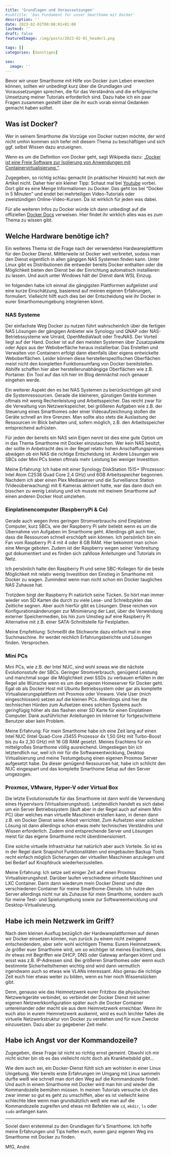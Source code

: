 ```yaml
---
title: 'Grundlagen und Voraussetzungen'
#subtitle: 'Das Fundament für unser Smarthome mit Docker'
description: ''
date: 2023-02-01T00:00:01+01:00
lastmod: ''
draft: false
featuredImage: /img/posts/2023-02-01_header1.png

tags: []
categories: [Sonstiges]

seo:
  image: ''
---
```


Bevor wir unser Smarthome mit Hilfe von Docker zum Leben erwecken können, sollten wir unbedingt kurz über die Grundlagen und Voraussetzungen sprechen, die für das Verständnis und die erfolgreiche Umsetzung meiner Tutorials erforderlich sind. Dazu habe ich ein paar Fragen zusammen gestellt über die ihr euch vorab einmal Gedanken gemacht haben solltet. 

## Was ist Docker?

Wer in seinem Smarthome die Vorzüge von Docker nutzen möchte, der wird nicht umhin kommen sich tiefer mit diesem Thema zu beschäftigen und sich ggf. selbst Wissen dazu anzueignen. 

Wenn es um die Definition von Docker geht, sagt Wikipedia dazu: [„Docker ist eine Freie Software zur Isolierung von Anwendungen mit Containervirtualisierung.“](https://de.wikipedia.org/wiki/Docker_(Software)).

Zugegeben, so richtig schlau gemacht (in praktischer Hinsicht) hat mich der Artikel nicht. Daher hier ein kleiner Tipp: Schaut mal bei [Youtube](https://www.youtube.com/results?search_query=docker) vorbei. Dort gibt es eine Menge Informationen zu Docker. Das geht los bei "Docker in 5 Minuten" und endet bei mehrteiligen Video-Tutorials oder zweistündigen Online-Video-Kursen. Da ist wirklich für jeden was dabei.

Für alle weiteren Infos zu Docker würde ich dann unbedingt auf die offiziellen [Docker Docs](https://docs.docker.com/) verweisen. Hier findet ihr wirklich alles was es zum Thema zu wissen gibt.

## Welche Hardware benötige ich? 

Ein weiteres Thema ist die Frage nach der verwendeten Hardwareplattform für den Docker Dienst. Mittlerweile ist Docker weit verbreitet, sodass man den Dienst eigentlich in allen gängigen NAS Systemen finden kann. Unter Linux gibt es Distributionen die entweder bereits Docker enthalten oder die Möglichkeit bieten den Dienst bei der Einrichtung automatisch installieren zu lassen. Und auch unter Windows hält der Dienst dank WSL Einzug.

Im folgenden habe ich einmal die gängigsten Plattformen aufgelistet und eine kurze Einschätzung, basierend auf meinen eigenen Erfahrungen, formuliert. Vielleicht hilft euch dies bei der Entscheidung wie ihr Docker in eurer Smarthomeumgebung integrienen könnt. 

### NAS Systeme

Der einfachste Weg Docker zu nutzen führt wahrscheinlich über die fertigen NAS Lösungen der gängigen Anbieter wie Synology und QNAP oder NAS-Betriebssysteme wie Unraid, OpenMediaVault oder TreuNAS. Der Vorteil liegt auf der Hand. Docker ist auf den meisten Systemen über Zusatzpakete oder Apps aus der Weboberfläche heraus installierbar. Das Erstellen und Verwalten von Containern erfolgt dann ebenfalls über eigens entwickelte Weboberflächen. Leider können diese herstellerspezifischen Oberflächen meist nicht den kompletten Funktionsumfang von Docker bereitstellen. Abhilfe schaffen hier aber herstellerunabhängige Oberflächen wie z.B. Portainer. Ein Tool auf das ich hier im Blog demnächst noch genauer eingehen werde. 

Ein weiterer Aspekt den es bei NAS Systemen zu berücksichtigen gilt sind die Systemressourcen. Gerade die kleineren, günstigen Geräte kommen oftmals mit wenig Rechenleistung und Arbeitsspeicher. Das reicht zwar für die Verwaltung von Netzwerkspeicher, bei größeren Aufgaben wie z.B. der Steuerung eines Smarthomes oder einer Videoaufzeichnung stoßen die Geräte schnell an ihre Grenzen. Man sollte also stets die Auslastung der Ressourcen im Blick behalten und, sofern möglich, z.B. den Arbeitsspeicher entsprechend aufrüsten.

Für jeden der bereits ein NAS sein Eigen nennt ist dies eine gute Option um in das Thema Smarthome mit Docker einzutauchen. Wer kein NAS besitzt, der sollte in Anbetracht des in der Regel relativ hohen Anschaffungspreises abwägen ob ein NAS die richtige Entscheidung ist. Andere Lösungen wie SBCs oder Mini PCs bieten oftmals mehr Leistung bei weniger Investition.  

Meine Erfahrung: Ich habe mit einer Synology DiskStation 1515+ (Prozessor: Intel Atom C2538 Quad Core 2,4 GHz) und 6GB Arbeitsspeicher begonnen. Nachdem ich aber einen Plex Mediaserver und die Survelliance Station (Videoüberwachung) mit 6 Kameras aktiviert hatte, war das dann doch ein bisschen zu wenig Leistung und ich musste mit meinem Smarthome auf einen anderen Docker Host umziehen.  

### Einplatinencomputer (RaspberryPi & Co)

Gerade auch wegen ihres geringen Stromverbrauchs sind Einplatinen Computer, kurz SBCs, wie der Raspberry Pi sehr beliebt wenn es um die Übernahme von Aufgaben im Smarthome geht. Allerdings gilt auch hier, dass die Ressourcen schnell erschöpft sein können. Ich persönlich bin ein Fan vom Raspberry Pi 4 mit 4 oder 8 GB RAM. Hier bekommt man schon eine Menge geboten. Zudem ist der Raspberry wegen seiner Verbreitung gut dokumentiert und es finden sich zahllose Anleitungen und Tutorials im Netz.

Ich persönlich halte den Raspberry Pi und seine SBC-Kollegen für die beste Möglichkeit mit relativ wenig Investition den Einstieg in Smarthome mit Docker zu wagen. Zumindest wenn man nicht schon ein Docker taugliches NAS Zuhause hat.

Trotzdem birgt der Raspberry Pi natürlich seine Tücken. So hört man immer wieder von SD Karten die durch zu viele Lese- und Schreibzyklen das Zeitliche segnen. Aber auch hierfür gibt es Lösungen. Diese reichen von Konfigurationsänderungen zur Minimierung der Last, über die Verwendung externer Speichermedien, bis hin zum Umstieg auf eine Raspberry Pi Alternative mit z.B. einer SATA-Schnittstelle für Festplatten.

Meine Empfehlung: Schmeißt die Stichworte dazu einfach mal in eine Suchmaschine. Ihr werdet reichlich Erfahrungsberichte und Lösungen finden. Versprochen.

### Mini PCs

Mini PCs, wie z.B. der Intel NUC, sind wohl sowas wie die nächste Evolutionsstufe der SBCs. Geringer Stromverbrauch, genügend Leistung und manchmal sogar die Möglichkeit zwei SSDs zu verbauen erfüllen in der Regel alle Wünsche wenn es um den eigenen Homeserver für Docker geht. Egal ob als Docker Host mit Ubuntu Betriebssystem oder gar als komplette Virtualisierungsplattform mit Proxmox oder Vmware. Viele User (mich eingeschlossen) setzen auf die kleinen PCs. Allerdings sind hier die technischen Hürden zum Aufsetzen eines solchen Systems auch geringfügig höher als das flashen einer SD Karte für einen Einplatinen Computer. Dank ausführlicher Anleitungen im Internet für fortgeschrittene Benutzer aber kein Problem.

Meine Erfahrung: Für mein Smarthome habe ich eine Zeit lang auf einen Intel NUC (Intel Quad-Core J3455 Prozessor 4x 1,50 GHz mit Turbo-Boost bis zu 4x 2,30 GHz) mit 16 GB RAM gesetzt. Meines Erachtens für ein mittelgroßes Smarthome völlig ausreichend. Umgestiegen bin ich letztendlich nur, weil ich mir für die Softwareentwicklung, Desktop Virtualisierung und meine Testumgebung einen eigenen Proxmox Server aufgesetzt habe. Da dieser genügend Ressourcen hat, habe ich schlicht den NUC eingespart und das komplette Smarthome Setup auf den Server umgezogen. 

### Proxmox, VMware, Hyper-V oder Virtual Box

Die letzte Evolutionsstufe für das Smarthome ist dann wohl die Verwendung eines Hypervisors (Virtualisierungshost). Letztendlich handelt es sich dabei um ein Server Betriebssystem (läuft aber in der Regel auch auf einem Mini PC) über welches man virtuelle Maschinen erstellen kann, in denen dann z.B. ein Docker Dienst seine Arbeit verrichtet. Zum Aufsetzen einer solchen Lösung ist dann allerdings schon etwas mehr technisches Verständnis und Wissen erforderlich. Zudem sind entsprechende Server und Lösungen meist für das eigene Smarthome recht überdimensioniert.

Eine solche virtuelle Infrastruktur hat natürlich aber auch Vorteile. So ist es in der Regel dank Snapshot Funktionalitäten und eingebauten Backup Tools recht einfach möglich Sicherungen der virtuellen Maschinen anzulegen und bei Bedarf auf Knopfdruck wiederherzustellen.

Meine Erfahrung: Ich setze seit einiger Zeit auf einen Proxmox Virtualisierungshost. Darüber laufen verschiedene virtuelle Maschinen und LXC Container. Darin dann wiederum mein Docker Dienst und die verschiedenen Container für meine Smarthome-Dienste. Ich nutze den Server allerdings nicht nur als Zuhause für mein Smarthome, sondern auch für meine Test- und Spielumgebung sowie zur Softwareentwicklung und Desktop-Virtualisierung. 

## Habe ich mein Netzwerk im Griff?

Nach dem kleinen Ausflug bezüglich der Hardwareplattformen auf denen wir Docker einsetzen können, nun zurück zu einem nicht zwingend entscheidendem, aber sehr wohl wichtigem Thema: Eurem Heimnetzwerk. Je größer euer Smarthome wird, um so wichtiger ist meines Erachtens, dass ihr etwas mit Begriffen wie DHCP, DNS oder Gateway anfangen könnt und wisst was z.B. IP-Adressen sind. Bei größeren Smarthomes oder wenn euch bestimmte Sicherheitsthemen wichtig sind wird dann vermutlich irgendwann auch so etwas wie VLANs interessant. Also genau die richtige Zeit euch hier etwas weiter zu bilden, wenn es hier noch Wissenslücken gibt. 

Denn, genauso wie das Heimnetzwerk eurer Fritzbox die physischen Netzwerkgeräte verbindet, so verbindet der Docker Dienst mit seiner eigenen Netzwerkkonfiguration später auch die Docker Container untereinander oder macht sie aus dem Heimnetzwerk erreichbar. Wenn ihr euch also in eurem Heimnetzwerk auskennt, wird es euch leichter fallen die virtuelle Netzwerkstruktur von Docker zu verstehen und für eure Zwecke einzusetzen. Dazu aber zu gegebener Zeit mehr. 

## Habe ich Angst vor der Kommandozeile?

Zugegeben, diese Frage ist nicht so richtig ernst gemeint. Obwohl ich mir nicht sicher bin ob es das vielleicht nicht doch als Krankheitsbild gibt... 

Wie dem auch sei, ein Docker-Dienst fühlt sich am wohlsten in einer Linux Umgebung. Wer bereits erste Erfahrungen im Umgang mit Linux sammeln durfte weiß wie schnell man dort den Weg auf die Kommandozeile findet. Und auch in einem Smarthome mit Docker wird man hin und wieder die Kommandozeile bemühen müssen. In meinen Tutorials versuche ich dies zwar immer so gut es geht zu umschiffen, aber es ist vielleicht keine schlechte Idee wenn man grundsätzlich weiß wie man auf die Kommandozeile zugreifen und etwas mit Befehlen wie `cd`, `mkdir`, `ls` oder `sudo` anfangen kann.

-----

Soviel dann ersteinmal zu den Grundlagen für's Smarthome. Ich hoffe meine Erfahrungen und Tips helfen euch, euren ganz eigenen Weg ins Smarthome mit Docker zu finden. 

MfG,
André